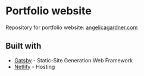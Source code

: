# Portfolio website

Repository for portfolio website: [angelicagardner.com](https://www.angelicagardner.com)

## Built with

- [Gatsby](https://www.gatsbyjs.com/) - Static-Site Generation Web Framework
- [Netlify](https://www.netlify.com/) - Hosting